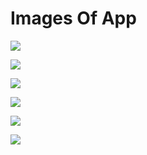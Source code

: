 # Images Of App

![](app/WriteYourThoughtImages/WelcomeScreen.png)

![](app/WriteYourThoughtImages/LoginScreen.png)

![](app/WriteYourThoughtImages/CreateANewAccountScreen.png)

![](app/WriteYourThoughtImages/AllPostScreen.png)

![](app/WriteYourThoughtImages/CreateANewPostScreen.png)

![](app/WriteYourThoughtImages/SignoutOptionMenuIcon.png)

